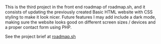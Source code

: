 This is the third project in the front end roadmap of roadmap.sh, and it consists of updating the previously created Basic HTML website with CSS styling to make it look nicer. Future features I may add include a dark mode, making sure the website looks good on different screen sizes / devices and a proper contact form using PHP.

See the project brief at [roadmap.sh](https://roadmap.sh/projects/portfolio-website)